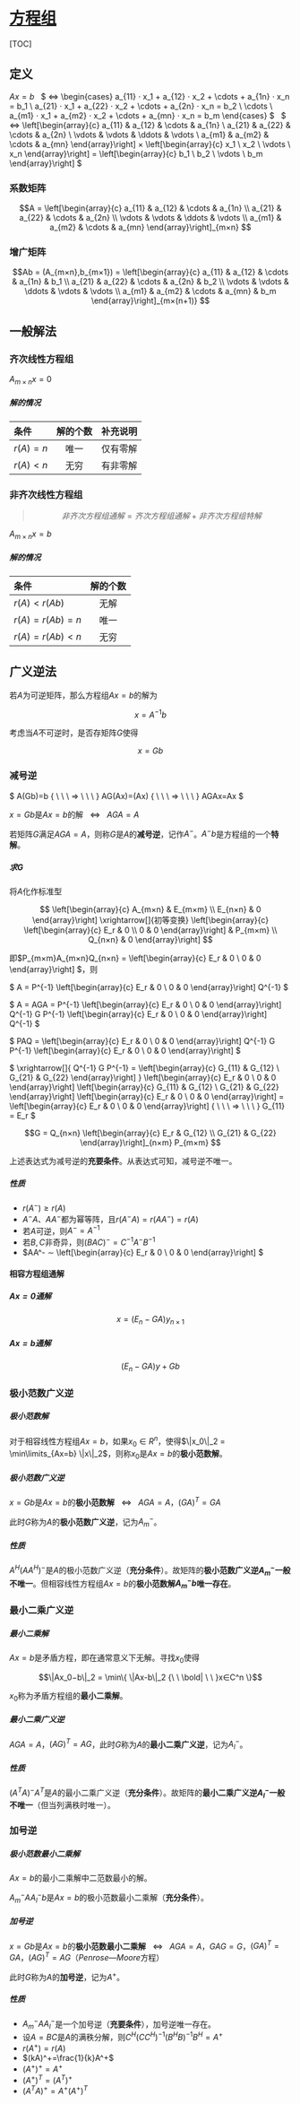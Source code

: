<link rel='stylesheet' href='../../style/index.css'>
<script src='../../style/index.js'></script>

# [方程组](./index.html)

[TOC]

## 定义

$Ax=b$
&nbsp;
$
    ⇔
    \begin{cases}
        a_{11} ⋅ x_1 + a_{12} ⋅ x_2 + \cdots + a_{1n} ⋅ x_n = b_1
    \\  a_{21} ⋅ x_1 + a_{22} ⋅ x_2 + \cdots + a_{2n} ⋅ x_n = b_2
    \\ \cdots
    \\  a_{m1} ⋅ x_1 + a_{m2} ⋅ x_2 + \cdots + a_{mn} ⋅ x_n = b_m
    \end{cases}
$
&nbsp;
$
    ⇔
    \left[\begin{array}{c}
        a_{11} & a_{12} & \cdots & a_{1n}
    \\  a_{21} & a_{22} & \cdots & a_{2n}
    \\  \vdots & \vdots & \ddots & \vdots
    \\  a_{m1} & a_{m2} & \cdots & a_{mn}
    \end{array}\right]
    ×
    \left[\begin{array}{c} x_1 \\ x_2 \\ \vdots  \\ x_n \end{array}\right]
    =
    \left[\begin{array}{c} b_1 \\ b_2 \\ \vdots \\ b_m \end{array}\right]
$
&nbsp;

### 系数矩阵

$$A =
    \left[\begin{array}{c}
        a_{11} & a_{12} & \cdots & a_{1n}
    \\  a_{21} & a_{22} & \cdots & a_{2n}
    \\  \vdots & \vdots & \ddots & \vdots
    \\  a_{m1} & a_{m2} & \cdots & a_{mn}
    \end{array}\right]_{m×n}
$$

### 增广矩阵

$$Ab = (A_{m×n},b_{m×1}) =
    \left[\begin{array}{c}
        a_{11} & a_{12} & \cdots & a_{1n} & b_1
    \\  a_{21} & a_{22} & \cdots & a_{2n} & b_2
    \\  \vdots & \vdots & \ddots & \vdots & \vdots
    \\  a_{m1} & a_{m2} & \cdots & a_{mn} & b_m
    \end{array}\right]_{m×(n+1)}
$$

## 一般解法

### 齐次线性方程组

$A_{m×n}x=0$

##### 解的情况

| 条件 | 解的个数 | 补充说明 |
| :- | :-: | :- |
| $r(A)=n$ | 唯一 | 仅有零解
| $r(A)<n$ | 无穷 | 有非零解

### 非齐次线性方程组

>$$非齐次方程组通解 = 齐次方程组通解 + 非齐次方程组特解$$

$A_{m×n}x=b$

##### 解的情况

| 条件 | 解的个数 |
| :- | :-: |
| $r(A)<r(Ab)$   | 无解 
| $r(A)=r(Ab)=n$ | 唯一
| $r(A)=r(Ab)<n$ | 无穷 

## 广义逆法

若$A$为可逆矩阵，那么方程组$Ax=b$的解为

$$x=A^{-1}b$$

考虑当$A$不可逆时，是否存矩阵$G$使得

$$x=Gb$$

### 减号逆

<span class='hint'>$
    A(Gb)=b { \ \ \ ⇒ \ \ \ } AG(Ax)=(Ax) { \ \ \ ⇒ \ \ \ } AGAx=Ax
$</span>

$x=Gb$是$Ax=b$的解${ \ \ \ ⇔ \ \ \ } AGA=A$

若矩阵$G$满足$AGA=A$，则称$G$是$A$的**减号逆**，记作$A^-$。$A^-b$是方程组的一个**特解**。

##### 求$G$

将$A$化作标准型

$$
    \left[\begin{array}{c}
        A_{m×n} & E_{m×m}
    \\  E_{n×n} & 0
    \end{array}\right]
    \xrightarrow[]{初等变换}
    \left[\begin{array}{c}
        \left[\begin{array}{c}
            E_r & 0
        \\  0   & 0
        \end{array}\right] & P_{m×m}
    \\  Q_{n×n} & 0
    \end{array}\right]
$$

即$P_{m×m}A_{m×n}Q_{n×n} = 
    \left[\begin{array}{c}
        E_r & 0
    \\  0   & 0
    \end{array}\right]
$，则

<span class='hint'>$
    A = 
    P^{-1}
    \left[\begin{array}{c}
        E_r & 0
    \\  0   & 0
    \end{array}\right]
    Q^{-1}
$</span>

<span class='hint'>$
    A = AGA = 
    P^{-1}
    \left[\begin{array}{c}
        E_r & 0
    \\  0   & 0
    \end{array}\right]
    Q^{-1} G P^{-1}
    \left[\begin{array}{c}
        E_r & 0
    \\  0   & 0
    \end{array}\right]
    Q^{-1}
$</span>

<span class='hint'>$
    PAQ = 
    \left[\begin{array}{c}
        E_r & 0
    \\  0   & 0
    \end{array}\right]
    Q^{-1} G P^{-1}
    \left[\begin{array}{c}
        E_r & 0
    \\  0   & 0
    \end{array}\right]
$</span>

<span class='hint'>$
    \xrightarrow[]{
        Q^{-1} G P^{-1} = 
        \left[\begin{array}{c}
            G_{11} & G_{12}
        \\  G_{21} & G_{22}
        \end{array}\right]
    }
    \left[\begin{array}{c}
        E_r & 0
    \\  0   & 0
    \end{array}\right]
    \left[\begin{array}{c}
        G_{11} & G_{12}
    \\  G_{21} & G_{22}
    \end{array}\right]
    \left[\begin{array}{c}
        E_r & 0
    \\  0   & 0
    \end{array}\right]
    =
    \left[\begin{array}{c}
        E_r & 0
    \\  0   & 0
    \end{array}\right]
    { \ \ \ ⇒ \ \ \ } G_{11} = E_r
$</span>

$$G =
    Q_{n×n}
    \left[\begin{array}{c}
        E_r    & G_{12}
    \\  G_{21} & G_{22}
    \end{array}\right]_{n×m}
    P_{m×m}
$$

上述表达式为减号逆的**充要条件**。从表达式可知，减号逆不唯一。

##### 性质

- $r(A^-)≥r(A)$
- $A^-A$、$AA^-$都为幂等阵，且$r(A^-A)=r(AA^-)=r(A)$
- 若$A$可逆，则$A^-=A^{-1}$
- 若$B,C$非奇异，则$(BAC)^- = C^{-1}A^-B^{-1}$
- $AA^- ∼ 
    \left[\begin{array}{c}
        E_r & 0
    \\  0   & 0
    \end{array}\right]
$

#### 相容方程组通解

##### $Ax=0$通解

$$x = (E_n - GA)y_{n×1}$$

##### $Ax=b$通解

$$(E_n - GA)y + Gb$$

### 极小范数广义逆

##### 极小范数解

对于相容线性方程组$Ax=b$，如果$x_0∈R^n$，使得$\|x_0\|_2 = \min\limits_{Ax=b} \|x\|_2$，则称$x_0$是$Ax=b$的**极小范数解**。

##### 极小范数广义逆

$x=Gb$是$Ax=b$的**极小范数解**${ \ \ \ ⇔ \ \ \ } AGA=A$，$(GA)^T=GA$

此时$G$称为$A$的**极小范数广义逆**，记为$A^-_m$。

##### 性质

$A^H(AA^H)^-$是$A$的极小范数广义逆（**充分条件**）。故矩阵的**极小范数广义逆$A^-_{m}$一般不唯一**。但相容线性方程组$Ax=b$的**极小范数解$A^-_{m}b$唯一存在**。

### 最小二乘广义逆

##### 最小二乘解

$Ax=b$是矛盾方程，即在通常意义下无解。寻找$x_0$使得

$$\|Ax_0−b\|_2 = \min⁡\{ \|Ax-b\|_2 {\  \ \bold| \ \ }x∈C^n \}$$

$x_0$称为矛盾方程组的**最小二乘解**。

##### 最小二乘广义逆

$AGA=A$，$(AG)^T=AG$，此时$G$称为$A$的**最小二乘广义逆**，记为$A^-_l$。

##### 性质

$(A^TA)^-A^T$是$A$的最小二乘广义逆（**充分条件**）。故矩阵的**最小二乘广义逆$A^-_{l}$一般不唯一**（但当列满秩时唯一）。

### 加号逆

##### 极小范数最小二乘解

$Ax=b$的最小二乘解中二范数最小的解。

$A^-_mAA^-_lb$是$Ax=b$的极小范数最小二乘解（**充分条件**）。

##### 加号逆

$x=Gb$是$Ax=b$的**极小范数最小二乘解**${ \ \ \ ⇔ \ \ \ } AGA=A$，$GAG=G$，$(GA)^T=GA$，$(AG)^T=AG$（*Penrose*—*Moore*方程）

此时$G$称为$A$的**加号逆**，记为$A^+$。

##### 性质

- $A^-_mAA^-_l$是一个加号逆（**充要条件**），加号逆唯一存在。
- 设$A=BC$是$A$的满秩分解，则$C^H(CC^H)^{-1}(B^HB)^{-1}B^H = A^+$
- $r(A^+)=r(A)$
- $(kA)^+=\frac{1}{k}A^+$
- $(A^+)^+ = A^+$
- $(A^+)^T = (A^T)^+$
- $(A^TA)^+ = A^+(A^+)^T$